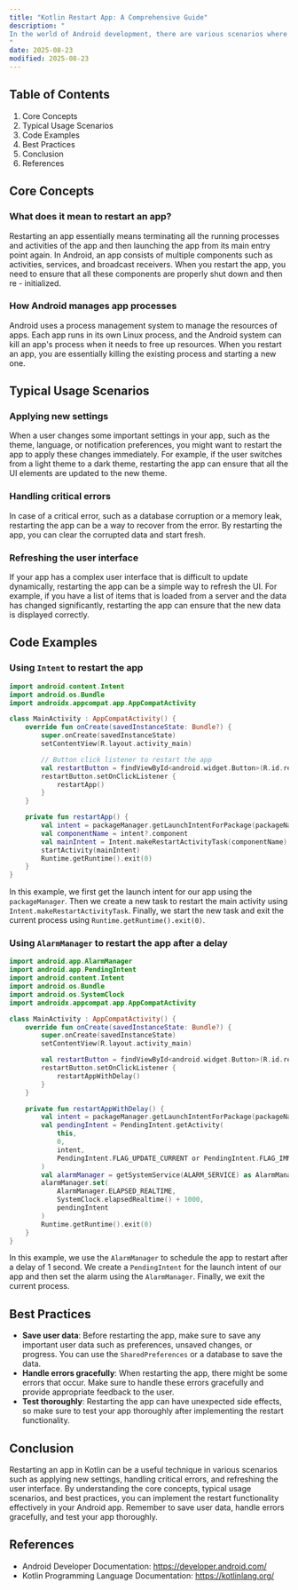 ```yaml
---
title: "Kotlin Restart App: A Comprehensive Guide"
description: "
In the world of Android development, there are various scenarios where you might need to restart an app. Whether it's for applying new settings, refreshing the user interface after a major update, or handling critical errors gracefully, restarting the app can be a useful technique. Kotlin, being the modern and concise programming language for Android development, offers several ways to achieve this. In this blog post, we will explore the core concepts, typical usage scenarios, and best practices related to restarting an app in Kotlin.
"
date: 2025-08-23
modified: 2025-08-23
---
```


## Table of Contents
1. Core Concepts
2. Typical Usage Scenarios
3. Code Examples
4. Best Practices
5. Conclusion
6. References

## Core Concepts
### What does it mean to restart an app?
Restarting an app essentially means terminating all the running processes and activities of the app and then launching the app from its main entry point again. In Android, an app consists of multiple components such as activities, services, and broadcast receivers. When you restart the app, you need to ensure that all these components are properly shut down and then re - initialized.

### How Android manages app processes
Android uses a process management system to manage the resources of apps. Each app runs in its own Linux process, and the Android system can kill an app's process when it needs to free up resources. When you restart an app, you are essentially killing the existing process and starting a new one.

## Typical Usage Scenarios
### Applying new settings
When a user changes some important settings in your app, such as the theme, language, or notification preferences, you might want to restart the app to apply these changes immediately. For example, if the user switches from a light theme to a dark theme, restarting the app can ensure that all the UI elements are updated to the new theme.

### Handling critical errors
In case of a critical error, such as a database corruption or a memory leak, restarting the app can be a way to recover from the error. By restarting the app, you can clear the corrupted data and start fresh.

### Refreshing the user interface
If your app has a complex user interface that is difficult to update dynamically, restarting the app can be a simple way to refresh the UI. For example, if you have a list of items that is loaded from a server and the data has changed significantly, restarting the app can ensure that the new data is displayed correctly.

## Code Examples

### Using `Intent` to restart the app
```kotlin
import android.content.Intent
import android.os.Bundle
import androidx.appcompat.app.AppCompatActivity

class MainActivity : AppCompatActivity() {
    override fun onCreate(savedInstanceState: Bundle?) {
        super.onCreate(savedInstanceState)
        setContentView(R.layout.activity_main)

        // Button click listener to restart the app
        val restartButton = findViewById<android.widget.Button>(R.id.restart_button)
        restartButton.setOnClickListener {
            restartApp()
        }
    }

    private fun restartApp() {
        val intent = packageManager.getLaunchIntentForPackage(packageName)
        val componentName = intent?.component
        val mainIntent = Intent.makeRestartActivityTask(componentName)
        startActivity(mainIntent)
        Runtime.getRuntime().exit(0)
    }
}
```
In this example, we first get the launch intent for our app using the `packageManager`. Then we create a new task to restart the main activity using `Intent.makeRestartActivityTask`. Finally, we start the new task and exit the current process using `Runtime.getRuntime().exit(0)`.

### Using `AlarmManager` to restart the app after a delay
```kotlin
import android.app.AlarmManager
import android.app.PendingIntent
import android.content.Intent
import android.os.Bundle
import android.os.SystemClock
import androidx.appcompat.app.AppCompatActivity

class MainActivity : AppCompatActivity() {
    override fun onCreate(savedInstanceState: Bundle?) {
        super.onCreate(savedInstanceState)
        setContentView(R.layout.activity_main)

        val restartButton = findViewById<android.widget.Button>(R.id.restart_button)
        restartButton.setOnClickListener {
            restartAppWithDelay()
        }
    }

    private fun restartAppWithDelay() {
        val intent = packageManager.getLaunchIntentForPackage(packageName)
        val pendingIntent = PendingIntent.getActivity(
            this,
            0,
            intent,
            PendingIntent.FLAG_UPDATE_CURRENT or PendingIntent.FLAG_IMMUTABLE
        )
        val alarmManager = getSystemService(ALARM_SERVICE) as AlarmManager
        alarmManager.set(
            AlarmManager.ELAPSED_REALTIME,
            SystemClock.elapsedRealtime() + 1000,
            pendingIntent
        )
        Runtime.getRuntime().exit(0)
    }
}
```
In this example, we use the `AlarmManager` to schedule the app to restart after a delay of 1 second. We create a `PendingIntent` for the launch intent of our app and then set the alarm using the `AlarmManager`. Finally, we exit the current process.

## Best Practices
- **Save user data**: Before restarting the app, make sure to save any important user data such as preferences, unsaved changes, or progress. You can use the `SharedPreferences` or a database to save the data.
- **Handle errors gracefully**: When restarting the app, there might be some errors that occur. Make sure to handle these errors gracefully and provide appropriate feedback to the user.
- **Test thoroughly**: Restarting the app can have unexpected side effects, so make sure to test your app thoroughly after implementing the restart functionality.

## Conclusion
Restarting an app in Kotlin can be a useful technique in various scenarios such as applying new settings, handling critical errors, and refreshing the user interface. By understanding the core concepts, typical usage scenarios, and best practices, you can implement the restart functionality effectively in your Android app. Remember to save user data, handle errors gracefully, and test your app thoroughly.

## References
- Android Developer Documentation: https://developer.android.com/
- Kotlin Programming Language Documentation: https://kotlinlang.org/